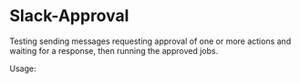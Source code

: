 # Slack-Approval
Testing sending messages requesting approval of one or more actions and waiting for a response, then running the approved jobs.

Usage:
